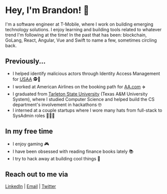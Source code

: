 # Hey, I'm Brandon! 👋

I'm a software engineer at T-Mobile, where I work on building emerging technology solutions. I enjoy learning and building tools related to whatever trend I'm following at the time! In the past that has been: blockchain, GoLang, React, Angular, Vue and Swift to name a few, sometimes circling back.

## Previously...
* I helped identify malicious actors through Identity Access Management for [USAA](https://www.usaa.com/) 🕵️🏦
* I worked at American Airlines on the booking path for [AA.com](https://www.aa.com/) ✈️
* I graduated from [Tarleton State University](https://www.tarleton.edu/home/index.html) (Texas A&M University System), where I studied Computer Science and helped build the CS department's involvement in hackathons 🤓
* I interned at a couple startups where I wore many hats from full-stack to SysAdmin roles 🧙🏼‍♂️

## In my free time
* I enjoy gaming 🎮 
* I have been obsessed with reading finance books lately 📚
* I try to hack away at building cool things 🔨

## Reach out to me via
[LinkedIn](https://www.linkedin.com/in/brandonjurado/) | [Email](hello@bjurado.com) | [Twitter](https://twitter.com/BrandonJDev)
<!--
**brandonjurado/brandonjurado** is a ✨ _special_ ✨ repository because its `README.md` (this file) appears on your GitHub profile.

Here are some ideas to get you started:

- 🔭 I’m currently working on ...
- 🌱 I’m currently learning ...
- 👯 I’m looking to collaborate on ...
- 🤔 I’m looking for help with ...
- 💬 Ask me about ...
- 📫 How to reach me: ...
- 😄 Pronouns: ...
- ⚡ Fun fact: ...
-->
